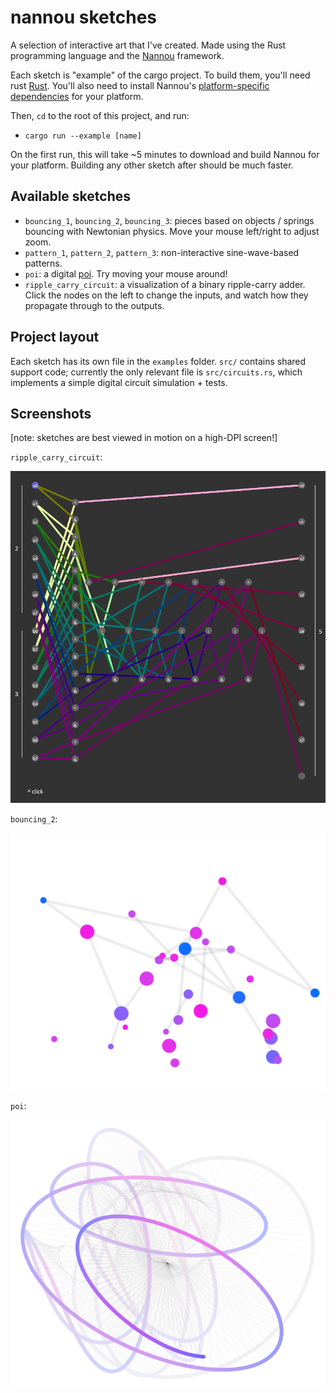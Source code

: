 # nannou sketches
A selection of interactive art that I've created. Made using the Rust programming language and the [Nannou](https://github.com/nannou-org/nannou) framework.

Each sketch is "example" of the cargo project. To build them, you'll need rust [Rust](https://www.rust-lang.org/). You'll also need to install Nannou's [platform-specific dependencies](https://guide.nannou.cc/getting_started/platform-specific_setup.html) for your platform.

Then, `cd` to the root of this project, and run:
- `cargo run --example [name]`

On the first run, this will take ~5 minutes to download and build Nannou for your platform. Building any other sketch after should be much faster.

## Available sketches
- `bouncing_1`, `bouncing_2`, `bouncing_3`: pieces based on objects / springs bouncing with Newtonian physics. Move your mouse left/right to adjust zoom.
- `pattern_1`, `pattern_2`, `pattern_3`: non-interactive sine-wave-based patterns.
- `poi`: a digital [poi](https://en.wikipedia.org/wiki/Poi_(performance_art)). Try moving your mouse around!
- `ripple_carry_circuit`: a visualization of a binary ripple-carry adder. Click the nodes on the left to change the inputs, and watch how they propagate through to the outputs.

## Project layout
Each sketch has its own file in the `examples` folder.
`src/` contains shared support code; currently the only relevant file is `src/circuits.rs`, which implements a simple digital circuit simulation + tests.

## Screenshots
[note: sketches are best viewed in motion on a high-DPI screen!]

`ripple_carry_circuit`:

![ripple_carry_circuit](./ripple_carry_circuit.png)

`bouncing_2`:

![bouncing_2](./bouncing_2.png)

`poi`:

![poi](./poi.png)

